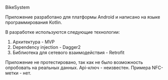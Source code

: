 BikeSystem

Приложение разработано для платформы Android и написано на языке программирования Kotlin.

В разработке используются следующие технологии:

1) Архитектура - MVP
2) Dependency injection - Dagger2
3) Библиотека для сетевого взаимодействия - Retrofit

Приложение не протестировано, так как не было возможность опробовать на реальных данных.
Api-ключ - неизвестен.
Примера NFC-метки - нет.